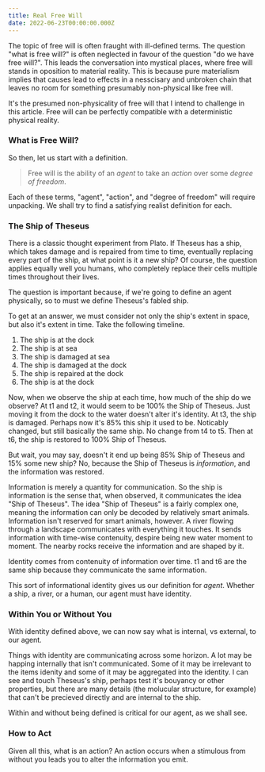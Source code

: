 ```yaml
---
title: Real Free Will
date: 2022-06-23T00:00:00.000Z
---
```


The topic of free will is often fraught with ill-defined terms. The question "what is free will?" is often neglected in favour of the question "do we have free will?". This leads the conversation into mystical places, where free will stands in oposition to material reality. This is because pure materialism implies that causes lead to effects in a nesscisary and unbroken chain that leaves no room for something presumably non-physical like free will.

It's the presumed non-physicality of free will that I intend to challenge in this article. Free will can be perfectly compatible with a deterministic physical reality.

### What is Free Will?

So then, let us start with a definition. 

> Free will is the ability of an _agent_ to take an _action_ over some _degree of freedom_.

Each of these terms, "agent", "action", and "degree of freedom" will require unpacking. We shall try to find a satisfying realist definition for each.

### The Ship of Theseus

There is a classic thought experiment from Plato. If Theseus has a ship, which takes damage and is repaired from time to time, eventually replacing every part of the ship, at what point is it a new ship? Of course, the question applies equally well you humans, who completely replace their cells multiple times throughout their lives.

The question is important because, if we're going to define an agent physically, so to must we define Theseus's fabled ship.

To get at an answer, we must consider not only the ship's extent in space, but also it's extent in time. Take the following timeline.

1. The ship is at the dock
2. The ship is at sea
3. The ship is damaged at sea
4. The ship is damaged at the dock
5. The ship is repaired at the dock
6. The ship is at the dock

Now, when we observe the ship at each time, how much of the ship do we observe? At t1 and t2, it would seem to be 100% the Ship of Theseus. Just moving it from the dock to the water doesn't alter it's identity. At t3, the ship is damaged. Perhaps now it's 85% this ship it used to be. Noticably changed, but still basically the same ship. No change from t4 to t5. Then at t6, the ship is restored to 100% Ship of Theseus. 

But wait, you may say, doesn't it end up being 85% Ship of Theseus and 15% some new ship? No, because the Ship of Theseus is _information_, and the information was restored.

Information is merely a quantity for communication. So the ship is information is the sense that, when observed, it communicates the idea "Ship of Theseus". The idea "Ship of Theseus" is a fairly complex one, meaning the information can only be decoded by relatively smart animals. Information isn't reserved for smart animals, however. A river flowing through a landscape communicates with everything it touches. It sends information with time-wise contenuity, despire being new water moment to moment. The nearby rocks receive the information and are shaped by it.

Identity comes from contenuity of information over time. t1 and t6 are the same ship because they communicate the same information.

This sort of informational identity gives us our definition for _agent_. Whether a ship, a river, or a human, our agent must have identity. 

### Within You or Without You

With identity defined above, we can now say what is internal, vs external, to our agent.

Things with identity are communicating across some horizon. A lot may be happing internally that isn't communicated. Some of it may be irrelevant to the items idenity and some of it may be aggregated into the identity. I can see and touch Theseus's ship, perhaps test it's bouyancy or other properties, but there are many details (the molucular structure, for example) that can't be precieved directly and are internal to the ship.

Within and without being defined is critical for our agent, as we shall see.

### How to Act

Given all this, what is an action? An action occurs when a stimulous from without you leads you to alter the information you emit.
